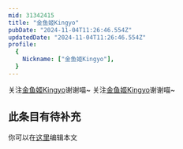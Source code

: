 ```yaml
---
mid: 31342415
title: "金鱼姬Kingyo"
pubDate: "2024-11-04T11:26:46.554Z"
updatedDate: "2024-11-04T11:26:46.554Z"
profile:
  {
    Nickname: ["金鱼姬Kingyo"],
  }
---
```


关注[金鱼姬Kingyo](https://space.bilibili.com/31342415)谢谢喵~ 关注[金鱼姬Kingyo](https://space.bilibili.com/31342415)谢谢喵~

## 此条目有待补充
你可以在[这里](https://github.com/Yuhanawa/VTuber.ICU-Content/edit/master/v/金鱼姬Kingyo/index.md)编辑本文
